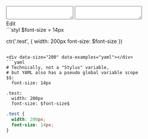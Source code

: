 <!-- gen:false -->

<div data-size="200" data-example="stylus-variables" class="code-cont">
    <div class="code">
        <div class="code-wrap">
            <textarea id="stylus"></textarea>
            <textarea id="css"></textarea>
            <div class="edit-code">
                <span>Edit</span>
            </div>
        </div>
    </div>
</div>


<div data-size="200" data-examples="stylus"></div>
```styl
$font-size = 14px

ctr('.test', {
  width: 200px
  font-size: $font-size
})
```

<div data-size="200" data-examples="yaml"></div>
```yaml
# Technically, not a "Stylus" variable,
# but YAML also has a pseudo global variable scope
$$:
  font-size: 14px

.test:
  width: 200px
  font-size: $font-size$
```

```css
.test {
  width: 200px;
  font-size: 14px;
}
```
<div class="cf"></div>
